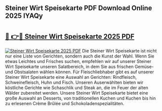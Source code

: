 ## Steiner Wirt Speisekarte PDF Download Online 2025 IYAQy

# <h2><a href="http://gce6zfx.nevu.top/?p=Steiner+Wirt+Speisekarte">🔗 👉🔴 Steiner Wirt Speisekarte 2025 PDF</a></h2>

[![Steiner Wirt Speisekarte 2025 PDF](https://i.imgur.com/dBaPXMq.png)](http://gce6zfx.nevu.top/?p=Steiner+Wirt+Speisekarte)
Die Steiner Wirt Speisekarte ist nicht nur eine Liste von Gerichten, sondern auch die Kunst der Wahl. Wenn Sie etwas Leichtes und Frisches suchen, empfehlen wir auf unserer Steiner Wirt Speisekarte unseren Salatbereich, in dem Sie aus frischen Gemüse- und Obstsalaten wählen können. Für Fleischliebhaber gibt es auf unserer Steiner Wirt Speisekarte eine Auswahl an Gerichten: Rindfleisch, Schweinefleisch, Huhn und Fisch. Unseren Auserwählten bieten wir köstliche Gerichte wie Schaschlik und Steak an, die im Feuer der alten Wälder zubereitet werden. Unsere Steiner Wirt Speisekarte bietet eine große Auswahl an Desserts, von traditionellen Kuchen und Kuchen bis hin zu erlesenen Crème Brûlée und Schokoladenspezialitäten.
